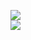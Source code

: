 [![](https://img.shields.io/badge/Made%20With-Github%20Spray-lightgrey.svg?style=for-the-badge&logo=github)](https://github.com/Annihil/github-spray#2287)  
[![](https://i.imgur.com/2DrTn0Z.gif)](https://github.com/Annihil/github-spray)